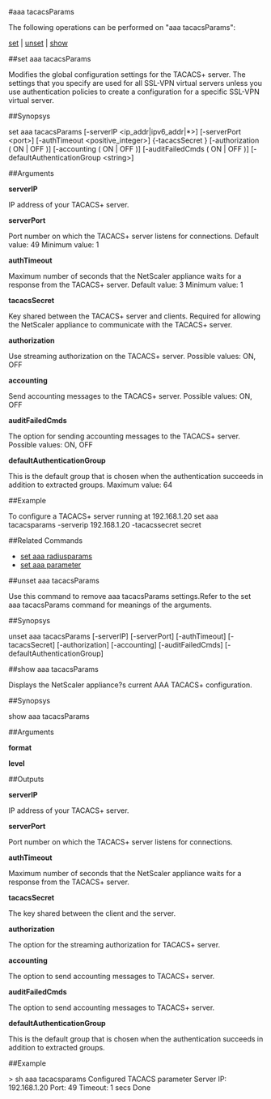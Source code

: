 #aaa tacacsParams

The following operations can be performed on "aaa tacacsParams":


[set](#set-aaa-tacacsparams) | [unset](#unset-aaa-tacacsparams) | [show](#show-aaa-tacacsparams)

##set aaa tacacsParams

Modifies the global configuration settings for the TACACS+ server. The settings that you specify are used for all SSL-VPN virtual servers unless you use authentication policies to create a configuration for a specific SSL-VPN virtual server.


##Synopsys

set aaa tacacsParams [-serverIP &lt;ip_addr|ipv6_addr|*>] [-serverPort &lt;port>] [-authTimeout &lt;positive_integer>] {-tacacsSecret } [-authorization ( ON | OFF )] [-accounting ( ON | OFF )] [-auditFailedCmds ( ON | OFF )] [-defaultAuthenticationGroup &lt;string>]


##Arguments

<b>serverIP</b>
IP address of your TACACS+ server.

<b>serverPort</b>
Port number on which the TACACS+ server listens for connections. Default value: 49 Minimum value: 1

<b>authTimeout</b>
Maximum number of seconds that the NetScaler appliance waits for a response from the TACACS+ server. Default value: 3 Minimum value: 1

<b>tacacsSecret</b>
Key shared between the TACACS+ server and clients. Required for allowing the NetScaler appliance to communicate with the TACACS+ server.

<b>authorization</b>
Use streaming authorization on the TACACS+ server. Possible values: ON, OFF

<b>accounting</b>
Send accounting messages to the TACACS+ server. Possible values: ON, OFF

<b>auditFailedCmds</b>
The option for sending accounting messages to the TACACS+ server. Possible values: ON, OFF

<b>defaultAuthenticationGroup</b>
This is the default group that is chosen when the authentication succeeds in addition to extracted groups. Maximum value: 64



##Example

To configure a TACACS+ server running at 192.168.1.20 set aaa tacacsparams -serverip 192.168.1.20 -tacacssecret secret

##Related Commands

<ul><li><a href="../../../l#set-aaa-radiusp/l#set-aaa-radiusp">set aaa radiusparams</a></li><li><a href="../../../et-aaa-para/et-aaa-para">set aaa parameter</a></li></ul>



##unset aaa tacacsParams

Use this command to remove aaa tacacsParams settings.Refer to the set aaa tacacsParams command for meanings of the arguments.


##Synopsys

unset aaa tacacsParams [-serverIP] [-serverPort] [-authTimeout] [-tacacsSecret] [-authorization] [-accounting] [-auditFailedCmds] [-defaultAuthenticationGroup]


##show aaa tacacsParams

Displays the NetScaler appliance?s current AAA TACACS+ configuration.


##Synopsys

show aaa tacacsParams


##Arguments

<b>format</b>

<b>level</b>



##Outputs

<b>serverIP</b>
IP address of your TACACS+ server.

<b>serverPort</b>
Port number on which the TACACS+ server listens for connections.

<b>authTimeout</b>
Maximum number of seconds that the NetScaler appliance waits for a response from the TACACS+ server.

<b>tacacsSecret</b>
The key shared between the client and the server.

<b>authorization</b>
The option for the streaming authorization for TACACS+ server.

<b>accounting</b>
The option to send accounting messages to TACACS+ server.

<b>auditFailedCmds</b>
The option to send accounting messages to TACACS+ server.

<b>defaultAuthenticationGroup</b>
This is the default group that is chosen when the authentication succeeds in addition to extracted groups.



##Example

&gt; sh aaa tacacsparams Configured TACACS parameter Server IP: 192.168.1.20 Port: 49 Timeout: 1 secs Done

